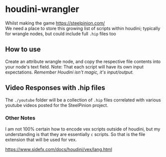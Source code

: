 # houdini-wrangler
Whilst making the game https://steelpinion.com/  
We need a place to store this growing list of scripts within houdini; typically for wrangle nodes, but could include full `.hip` files too

## How to use
Create an attribute wrangle node, and copy the respective file contents into your node's text field.
Note: That each script will have its own input expectations. 
_Remember Houdini isn't magic, it's input/output._


## Video Responses with .hip files
The `./youtube` folder will be a collection of `.hip` files correlated with various youtube videos posted for the SteelPinion project.

### Other Notes

I am not 100% certain how to encode vex scripts outside of houdini, but my understanding is that they are essentially `c` scripts. So that is the file extension that will be used for vex.

https://www.sidefx.com/docs/houdini/vex/lang.html
